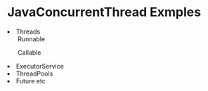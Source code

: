 # JavaConcurrentThread Exmples

<li>Threads
   <ul> Runnable </ul>
  <ul> Callable </ul>
</li>
<li>ExecutorService</li>
<li>ThreadPools</li>
<li>Future etc</li>

